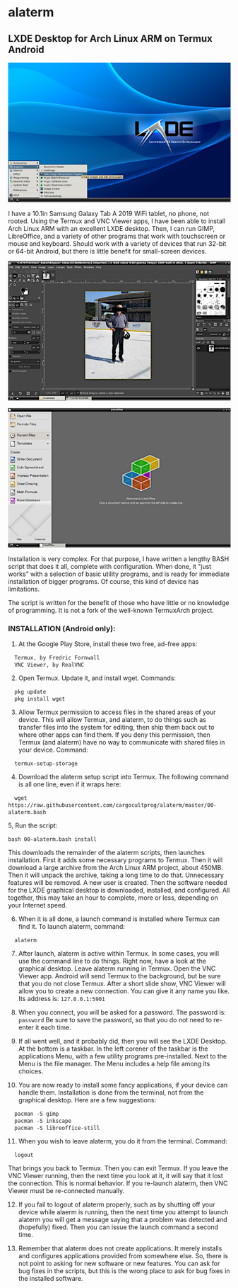 # alaterm
## LXDE Desktop for Arch Linux ARM on Termux Android

![screenshot of LXDE desktop with expanded menu](alaterm-lxde.png)

I have a 10.1in Samsung Galaxy Tab A 2019 WiFi tablet, no phone, not rooted. Using the Termux and VNC Viewer apps, I have been able to install Arch Linux ARM with an excellent LXDE desktop. Then, I can run GIMP, LibreOffice, and a variety of other programs that work with touchscreen or mouse and keyboard. Should work with a variety of devices that run 32-bit or 64-bit Android, but there is little benefit for small-screen devices.

![screenshot of GIMP](alaterm-gimp.png)

![screenshot of LIbreOffice](libreoffice.png)

Installation is very complex. For that purpose, I have written a lengthy BASH script that does it all, complete with configuration. When done, it "just works" with a selection of basic utility programs, and is ready for immediate installation of bigger programs. Of course, this kind of device has limitations.

The script is written for the benefit of those who have little or no knowledge of programming. It is not a fork of the well-known TermuxArch project.

### INSTALLATION (Android only):

1. At the Google Play Store, install these two free, ad-free apps:
```
  Termux, by Fredric Fornwall
  VNC Viewer, by RealVNC
```
2. Open Termux. Update it, and install wget. Commands:
```
  pkg update
  pkg install wget
```
3. Allow Termux permission to access files in the shared areas of your device. This will allow Termux, and alaterm, to do things such as transfer files into the system for editing, then ship them back out to where other apps can find them. If you deny this permission, then Termux (and alaterm) have no way to communicate with shared files in your device. Command:
```
  termux-setup-storage
```

4. Download the alaterm setup script into Termux. The following command is all one line, even if it wraps here:
```
  wget https://raw.githubusercontent.com/cargocultprog/alaterm/master/00-alaterm.bash
```
5, Run the script:
```
bash 00-alaterm.bash install
```
This downloads the remainder of the alaterm scripts, then launches installation. First it adds some necessary programs to Termux. Then it will download a large archive from the Arch Linux ARM project, about 450MB. Then it will unpack the archive, taking a long time to do that. Unnecessary features will be removed. A new user is created. Then the software needed for the LXDE graphical desktop is downloaded, installed, and configured. All together, this may take an hour to complete, more or less, depending on your Internet speed.

6. When it is all done, a launch command is installed where Termux can find it. To launch alaterm, command:
```
  alaterm
```
7. After launch, alaterm is active within Termux. In some cases, you will use the command line to do things. Right now, have a look at the graphical desktop. Leave alaterm running in Termux. Open the VNC Viewer app. Android will send Termux to the background, but be sure that you do not close Termux. After a short slide show, VNC Viewer will allow you to create a new connection. You can give it any name you like. Its address is: `127.0.0.1:5901`

8. When you connect, you will be asked for a password. The password is: `password`
Be sure to save the password, so that you do not need to re-enter it each time.

9. If all went well, and it probably did, then you will see the LXDE Desktop. At the bottom is a taskbar. In the left corener of the taskbar is the applications Menu, with a few utility programs pre-installed. Next to the Menu is the file manager. The Menu includes a help file among its choices.

10. You are now ready to install some fancy applications, if your device can handle them. Installation is done from the terminal, not from the graphical desktop. Here are a few suggestions:
```
  pacman -S gimp
  pacman -S inkscape
  pacman -S libreoffice-still
```
11. When you wish to leave alaterm, you do it from the terminal. Command:
```
  logout
```
That brings you back to Termux. Then you can exit Termux. If you leave the VNC Viewer running, then the next time you look at it, it will say that it lost the connection. This is normal behavior. If you re-launch alaterm, then VNC Viewer must be re-connected manually.

12. If you fail to logout of alaterm properly, such as by shutting off your device while alaerm is running, then the next time you attempt to launch alaterm you will get a message saying that a problem was detected and (hopefully) fixed. Then you can issue the launch command a second time.

13. Remember that alaterm does not create applications. It merely installs and configures applications provided from somewhere else. So, there is not point to asking for new software or new features. You can ask for bug fixes in the scripts, but this is the wrong place to ask for bug fixes in the installed software.

